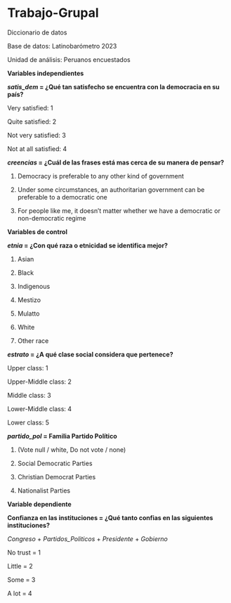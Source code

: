# Trabajo-Grupal

Diccionario de datos 

Base de datos: Latinobarómetro 2023

Unidad de análisis: Peruanos encuestados

**Variables independientes**

***satis_dem* = ¿Qué tan satisfecho se encuentra con la democracia en su país?**

Very satisfied: 1

Quite satisfied: 2

Not very satisfied: 3

Not at all satisfied: 4

***creencias* = ¿Cuál de las frases está mas cerca de su manera de pensar?**

1. Democracy is preferable to any other kind of government 

2. Under some circumstances, an authoritarian government can be preferable to a democratic one 

3. For people like me, it doesn’t matter whether we have a democratic or non-democratic regime 

**Variables de control**

***etnia* = ¿Con qué raza o etnicidad se identifica mejor?**

1. Asian 

2. Black 

3. Indigenous 

4. Mestizo 

5. Mulatto 

6. White 

7. Other race 

***estrato* = ¿A qué clase social considera que pertenece?**

Upper class: 1 

Upper-Middle class: 2

Middle class: 3

Lower-Middle class: 4

Lower class: 5

***partido_pol* = Familia Partido Político** 

1. (Vote null / white, Do not vote / none) 


2. Social Democratic Parties 


3. Christian Democrat Parties 


4. Nationalist Parties 


**Variable dependiente** 

**Confianza en las instituciones = ¿Qué tanto confias en las siguientes instituciones?**

*Congreso* + *Partidos_Politicos* + *Presidente* + *Gobierno*

No trust = 1 
 
Little = 2 
 
Some = 3  
 
A lot = 4



